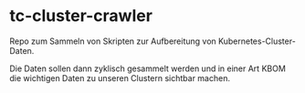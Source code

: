 # tc-cluster-crawler

Repo zum Sammeln von Skripten zur Aufbereitung von Kubernetes-Cluster-Daten.  

Die Daten sollen dann zyklisch gesammelt werden und in einer Art KBOM die wichtigen Daten zu unseren Clustern sichtbar machen.